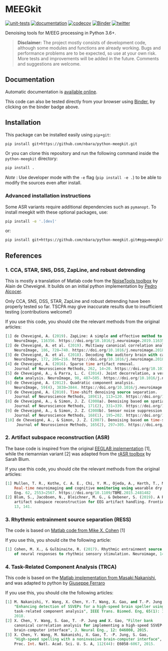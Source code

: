 # MEEGkit

[![unit-tests](https://github.com/nbara/python-meegkit/workflows/unit-tests/badge.svg?style=flat)](https://github.com/nbara/python-meegkit/actions?workflow=unit-tests)
[![documentation](https://img.shields.io/travis/nbara/python-meegkit.svg?label=documentation&logo=travis)](https://www.travis-ci.com/github/nbara/python-meegkit)
[![codecov](https://codecov.io/gh/nbara/python-meegkit/branch/master/graph/badge.svg)](https://codecov.io/gh/nbara/python-meegkit)
[![Binder](https://mybinder.org/badge_logo.svg)](https://mybinder.org/v2/gh/nbara/python-meegkit/master)
[![twitter](https://img.shields.io/twitter/follow/lebababa?label=Twitter&style=flat&logo=Twitter)](https://twitter.com/intent/follow?screen_name=lebababa)

Denoising tools for M/EEG processing in Python 3.6+.

> **Disclaimer:** The project mostly consists of development code, although some modules and functions are already working. Bugs and performance problems are to be expected, so use at your own risk. More tests and improvements will be added in the future. Comments and suggestions are welcome.

## Documentation

Automatic documentation is [available online](https://nbara.github.io/python-meegkit/).

This code can also be tested directly from your browser using [Binder](https://mybinder.org), by clicking on the binder badge above.

## Installation

This package can be installed easily using `pip+git`:

```bash
pip install git+https://github.com/nbara/python-meegkit.git
```

Or you can clone this repository and run the following command inside the `python-meegkit` directory:

```bash
pip install .
```

*Note* : Use developer mode with the `-e` flag (`pip install -e .`) to be able to modify the sources even after install.

### Advanced installation instructions

Some ASR variants require additional dependencies such as `pymanopt`. To install meegkit with these optional packages, use:

```bash
pip install -e '.[dev]'
```

or:

```bash
pip install git+https://github.com/nbara/python-meegkit.git#egg=meegkit[dev]
```

## References

### 1. CCA, STAR, SNS, DSS, ZapLine, and robust detrending

This is mostly a translation of Matlab code from the [NoiseTools toolbox](http://audition.ens.fr/adc/NoiseTools/) by Alain de Cheveigné. It builds on an initial python implementation by [Pedro Alcocer](https://github.com/pealco).

Only CCA, SNS, DSS, STAR, ZapLine and robust detrending have been properly tested so far. TSCPA may give inaccurate results due to insufficient testing (contributions welcome!)

If you use this code, you should cite the relevant methods from the original articles:

```sql
[1] de Cheveigné, A. (2019). ZapLine: A simple and effective method to remove power line artifacts.
    NeuroImage, 116356. https://doi.org/10.1016/j.neuroimage.2019.116356
[2] de Cheveigné, A. et al. (2019). Multiway canonical correlation analysis of brain data.
    NeuroImage, 186, 728–740. https://doi.org/10.1016/j.neuroimage.2018.11.026
[3] de Cheveigné, A. et al. (2018). Decoding the auditory brain with canonical component analysis.
    NeuroImage, 172, 206–216. https://doi.org/10.1016/j.neuroimage.2018.01.033
[4] de Cheveigné, A. (2016). Sparse time artifact removal.
    Journal of Neuroscience Methods, 262, 14–20. https://doi.org/10.1016/j.jneumeth.2016.01.005
[5] de Cheveigné, A., & Parra, L. C. (2014). Joint decorrelation, a versatile tool for multichannel
    data analysis. NeuroImage, 98, 487–505. https://doi.org/10.1016/j.neuroimage.2014.05.068
[6] de Cheveigné, A. (2012). Quadratic component analysis.
    NeuroImage, 59(4), 3838–3844. https://doi.org/10.1016/j.neuroimage.2011.10.084
[7] de Cheveigné, A. (2010). Time-shift denoising source separation.
    Journal of Neuroscience Methods, 189(1), 113–120. https://doi.org/10.1016/j.jneumeth.2010.03.002
[8] de Cheveigné, A., & Simon, J. Z. (2008a). Denoising based on spatial filtering.
    Journal of Neuroscience Methods, 171(2), 331–339. https://doi.org/10.1016/j.jneumeth.2008.03.015
[9] de Cheveigné, A., & Simon, J. Z. (2008b). Sensor noise suppression.
    Journal of Neuroscience Methods, 168(1), 195–202. https://doi.org/10.1016/j.jneumeth.2007.09.012
[10] de Cheveigné, A., & Simon, J. Z. (2007). Denoising based on time-shift PCA.
     Journal of Neuroscience Methods, 165(2), 297–305. https://doi.org/10.1016/j.jneumeth.2007.06.003

```

### 2. Artifact subspace reconstruction (ASR)

The base code is inspired from the original [EEGLAB inplementation](https://github.com/sccn/clean_rawdata) [1], while the riemannian variant [2] was adapted from the [rASR toolbox](https://github.com/s4rify/rASRMatlab) by Sarah Blum.

If you use this code, you should cite the relevant methods from the original articles:

```sql
[1] Mullen, T. R., Kothe, C. A. E., Chi, Y. M., Ojeda, A., Kerth, T., Makeig, S., et al. (2015).
    Real-time neuroimaging and cognitive monitoring using wearable dry EEG. IEEE Trans. Bio-Med.
    Eng. 62, 2553–2567. https://doi.org/10.1109/TBME.2015.2481482
[2] Blum, S., Jacobsen, N., Bleichner, M. G., & Debener, S. (2019). A Riemannian modification of
    artifact subspace reconstruction for EEG artifact handling. Frontiers in human neuroscience,
    13, 141.
```

### 3. Rhythmic entrainment source separation (RESS)

The code is based on [Matlab code from Mike X. Cohen](https://mikexcohen.com/data/) [1]

If you use this, you should cite the following article:

```sql
[1] Cohen, M. X., & Gulbinaite, R. (2017). Rhythmic entrainment source separation: Optimizing analyses
    of neural responses to rhythmic sensory stimulation. Neuroimage, 147, 43-56.
```

### 4. Task-Related Component Analysis (TRCA)

This code is based on the [Matlab implementation from Masaki Nakanishi](https://github.com/mnakanishi/TRCA-SSVEP), and was adapted to python by [Giuseppe Ferraro](mailto:giuseppe.ferraro@isae-supaero.fr)

If you use this, you should cite the following articles:

```sql
[1] M. Nakanishi, Y. Wang, X. Chen, Y.-T. Wang, X. Gao, and T.-P. Jung,
    "Enhancing detection of SSVEPs for a high-speed brain speller using
    task-related component analysis", IEEE Trans. Biomed. Eng, 65(1): 104-112,
    2018.
[2] X. Chen, Y. Wang, S. Gao, T. -P. Jung and X. Gao, "Filter bank
    canonical correlation analysis for implementing a high-speed SSVEP-based
    brain-computer interface", J. Neural Eng., 12: 046008, 2015.
[3] X. Chen, Y. Wang, M. Nakanishi, X. Gao, T. -P. Jung, S. Gao,
    "High-speed spelling with a noninvasive brain-computer interface",
    Proc. Int. Natl. Acad. Sci. U. S. A, 112(44): E6058-6067, 2015.
```
